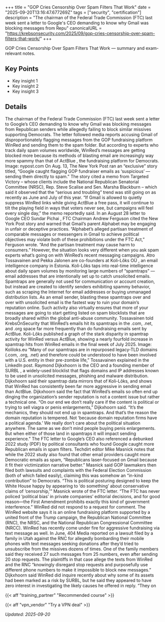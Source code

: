 +++
title = "GOP Cries Censorship Over Spam Filters That Work"
date = "2025-09-20T13:16:47.677269Z"
tags = ["security", "certification"]
description = "The chairman of the Federal Trade Commission (FTC) last week sent a letter to Google's CEO demanding to know why Gmail was blocking messages from Repu"
canonicalURL = "https://krebsonsecurity.com/2025/09/gop-cries-censorship-over-spam-filters-that-work/"
+++

GOP Cries Censorship Over Spam Filters That Work — summary and exam-relevant notes.

## Key Points
- Key insight 1
- Key insight 2
- Key insight 3

## Details
The chairman of the Federal Trade Commission (FTC) last week sent a letter to Google’s CEO demanding to know why Gmail was blocking messages from Republican senders while allegedly failing to block similar missives supporting Democrats. The letter followed media reports accusing Gmail of disproportionately flagging messages from the GOP fundraising platform WinRed and sending them to the spam folder. But according to experts who track daily spam volumes worldwide, WinRed’s messages are getting blocked more because its methods of blasting email are increasingly way more spammy than that of ActBlue , the fundraising platform for Democrats. Image: nypost.com On Aug. 13, The New York Post ran an “exclusive” story titled, “Google caught flagging GOP fundraiser emails as ‘suspicious’ — sending them directly to spam.” The story cited a memo from Targeted Victory – whose clients include the National Republican Senatorial Committee (NRSC), Rep. Steve Scalise and Sen. Marsha Blackburn – which said it observed that the “serious and troubling” trend was still going on as recently as June and July of this year. “If Gmail is allowed to quietly suppress WinRed links while giving ActBlue a free pass, it will continue to tilt the playing field in ways that voters never see, but campaigns will feel every single day,” the memo reportedly said. In an August 28 letter to Google CEO Sundar Pichai , FTC Chairman Andrew Ferguson cited the New York Post story and warned that Gmail’s parent Alphabet may be engaging in unfair or deceptive practices. “Alphabet’s alleged partisan treatment of comparable messages or messengers in Gmail to achieve political objectives may violate both of these prohibitions under the FTC Act,” Ferguson wrote. “And the partisan treatment may cause harm to consumers.” However, the situation looks very different when you ask spam experts what’s going on with WinRed’s recent messaging campaigns. Atro Tossavainen and Pekka Jalonen are co-founders at Koli-Lõks OÜ , an email intelligence company in Estonia. Koli-Lõks taps into real-time intelligence about daily spam volumes by monitoring large numbers of “spamtraps” — email addresses that are intentionally set up to catch unsolicited emails. Spamtraps are generally not used for communication or account creation, but instead are created to identify senders exhibiting spammy behavior, such as scraping the Internet for email addresses or buying unmanaged distribution lists. As an email sender, blasting these spamtraps over and over with unsolicited email is the fastest way to ruin your domain’s reputation online. Such activity also virtually ensures that more of your messages are going to start getting listed on spam blocklists that are broadly shared within the global anti-abuse community. Tossavainen told KrebsOnSecurity that WinRed’s emails hit its spamtraps in the .com, .net, and .org space far more frequently than do fundraising emails sent by ActBlue. Koli-Lõks published a graph of the stark disparity in spamtrap activity for WinRed versus ActBlue, showing a nearly fourfold increase in spamtrap hits from WinRed emails in the final week of July 2025. Image: Koliloks.eu “Many of our spamtraps are in repurposed legacy-TLD domains (.com, .org, .net) and therefore could be understood to have been involved with a U.S. entity in their pre-zombie life,” Tossavainen explained in the LinkedIn post. Raymond Dijkxhoorn is the CEO and a founding member of SURBL , a widely-used blocklist that flags domains and IP addresses known to be used in unsolicited messages, phishing and malware distribution. Dijkxhoorn said their spamtrap data mirrors that of Koli-Lõks, and shows that WinRed has consistently been far more aggressive in sending email than ActBlue. Dijkxhoorn said the fact that WinRed’s emails so often end up dinging the organization’s sender reputation is not a content issue but rather a technical one. “On our end we don’t really care if the content is political or trying to sell viagra or penis enlargements,” Dijkxhoorn said. “It’s the mechanics, they should not end up in spamtraps. And that’s the reason the domain reputation is tempered. Not ‘because domain reputation firms have a political agenda.’ We really don’t care about the political situation anywhere. The same as we don’t mind people buying penis enlargements. But when either of those land in spamtraps it will impact sending experience.” The FTC letter to Google’s CEO also referenced a debunked 2022 study (PDF) by political consultants who found Google caught more Republican emails in spam filters. Techdirt editor Mike Masnick notes that while the 2022 study also found that other email providers caught more Democratic emails as spam, “Republicans laser-focused on Gmail because it fit their victimization narrative better.” Masnick said GOP lawmakers then filed both lawsuits and complaints with the Federal Election Commission (both of which failed easily), claiming this was somehow an “in-kind contribution” to Democrats. “This is political posturing designed to keep the White House happy by appearing to ‘do something’ about conservative claims of ‘censorship,'” Masnick wrote of the FTC letter. “The FTC has never policed ‘political bias’ in private companies’ editorial decisions, and for good reason—the First Amendment prohibits exactly this kind of government interference.” WinRed did not respond to a request for comment. The WinRed website says it is an online fundraising platform supported by a united front of the Trump campaign, the Republican National Committee (RNC), the NRSC, and the National Republican Congressional Committee (NRCC). WinRed has recently come under fire for aggressive fundraising via text message as well. In June, 404 Media reported on a lawsuit filed by a family in Utah against the RNC for allegedly bombarding their mobile phones with text messages seeking donations after they’d tried to unsubscribe from the missives dozens of times. One of the family members said they received 27 such messages from 25 numbers, even after sending 20 stop requests. The plaintiffs in that case allege the texts from WinRed and the RNC “knowingly disregard stop requests and purposefully use different phone numbers to make it impossible to block new messages.” Dijkxhoorn said WinRed did inquire recently about why some of its assets had been marked as a risk by SURBL, but he said they appeared to have zero interest in investigating the likely causes he offered in reply. “They on



{{< aff "training_partner" "Recommended course" >}}

{{< aff "vpn_vendor" "Try a VPN deal" >}}

*Updated: 2025-09-20*